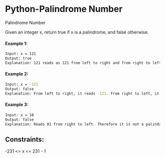 # Python-Palindrome Number
 Palindrome Number

Given an integer x, return true if x is a 
palindrome, and false otherwise.


#### Example 1:
```sh
Input: x = 121
Output: true
Explanation: 121 reads as 121 from left to right and from right to left.
```

#### Example 2:
```sh
Input: x = -121
Output: false
Explanation: From left to right, it reads -121. From right to left, it becomes 121-. Therefore it is not a palindrome.
```

#### Example 3:
```sh
Input: x = 10
Output: false
Explanation: Reads 01 from right to left. Therefore it is not a palindrome.
```

## Constraints:

-231 <= x <= 231 - 1